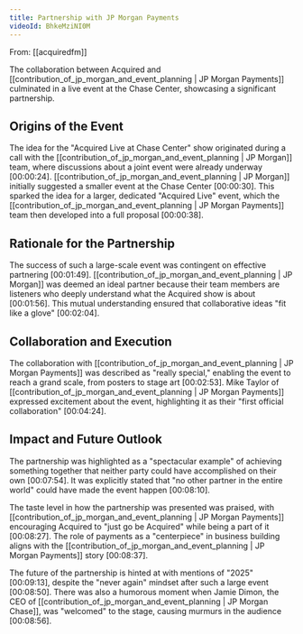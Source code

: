 ```yaml
---
title: Partnership with JP Morgan Payments
videoId: BhkeMziNI0M
---
```


From: [[acquiredfm]] <br/> 

The collaboration between Acquired and [[contribution_of_jp_morgan_and_event_planning | JP Morgan Payments]] culminated in a live event at the Chase Center, showcasing a significant partnership.

## Origins of the Event
The idea for the "Acquired Live at Chase Center" show originated during a call with the [[contribution_of_jp_morgan_and_event_planning | JP Morgan]] team, where discussions about a joint event were already underway <a class="yt-timestamp" data-t="00:00:24">[00:00:24]</a>. [[contribution_of_jp_morgan_and_event_planning | JP Morgan]] initially suggested a smaller event at the Chase Center <a class="yt-timestamp" data-t="00:00:30">[00:00:30]</a>. This sparked the idea for a larger, dedicated "Acquired Live" event, which the [[contribution_of_jp_morgan_and_event_planning | JP Morgan Payments]] team then developed into a full proposal <a class="yt-timestamp" data-t="00:00:38">[00:00:38]</a>.

## Rationale for the Partnership
The success of such a large-scale event was contingent on effective partnering <a class="yt-timestamp" data-t="00:01:49">[00:01:49]</a>. [[contribution_of_jp_morgan_and_event_planning | JP Morgan]] was deemed an ideal partner because their team members are listeners who deeply understand what the Acquired show is about <a class="yt-timestamp" data-t="00:01:56">[00:01:56]</a>. This mutual understanding ensured that collaborative ideas "fit like a glove" <a class="yt-timestamp" data-t="00:02:04">[00:02:04]</a>.

## Collaboration and Execution
The collaboration with [[contribution_of_jp_morgan_and_event_planning | JP Morgan Payments]] was described as "really special," enabling the event to reach a grand scale, from posters to stage art <a class="yt-timestamp" data-t="00:02:53">[00:02:53]</a>. Mike Taylor of [[contribution_of_jp_morgan_and_event_planning | JP Morgan Payments]] expressed excitement about the event, highlighting it as their "first official collaboration" <a class="yt-timestamp" data-t="00:04:24">[00:04:24]</a>.

## Impact and Future Outlook
The partnership was highlighted as a "spectacular example" of achieving something together that neither party could have accomplished on their own <a class="yt-timestamp" data-t="00:07:54">[00:07:54]</a>. It was explicitly stated that "no other partner in the entire world" could have made the event happen <a class="yt-timestamp" data-t="00:08:10">[00:08:10]</a>.

The taste level in how the partnership was presented was praised, with [[contribution_of_jp_morgan_and_event_planning | JP Morgan Payments]] encouraging Acquired to "just go be Acquired" while being a part of it <a class="yt-timestamp" data-t="00:08:27">[00:08:27]</a>. The role of payments as a "centerpiece" in business building aligns with the [[contribution_of_jp_morgan_and_event_planning | JP Morgan Payments]] story <a class="yt-timestamp" data-t="00:08:37">[00:08:37]</a>.

The future of the partnership is hinted at with mentions of "2025" <a class="yt-timestamp" data-t="00:09:13">[00:09:13]</a>, despite the "never again" mindset after such a large event <a class="yt-timestamp" data-t="00:08:50">[00:08:50]</a>. There was also a humorous moment when Jamie Dimon, the CEO of [[contribution_of_jp_morgan_and_event_planning | JP Morgan Chase]], was "welcomed" to the stage, causing murmurs in the audience <a class="yt-timestamp" data-t="00:08:56">[00:08:56]</a>.